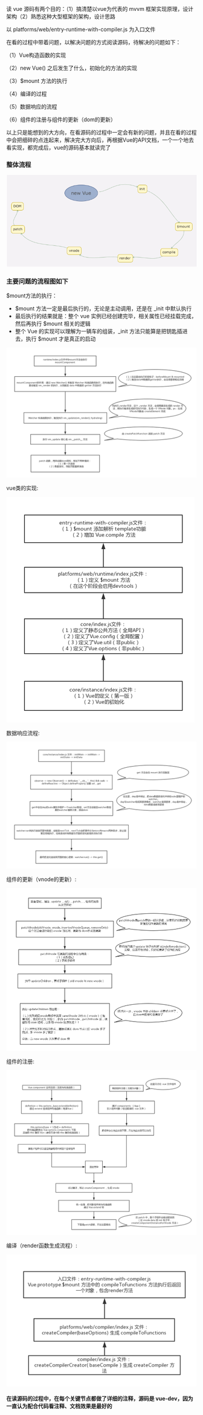 读 vue 源码有两个目的：（1）搞清楚以vue为代表的 mvvm 框架实现原理，设计架构（2）熟悉这种大型框架的架构，设计思路

以 platforms/web/entry-runtime-with-compiler.js 为入口文件

在看的过程中带着问题，以解决问题的方式阅读源码，待解决的问题如下：

（1）Vue构造函数的实现

（2）new Vue() 之后发生了什么，初始化的方法的实现

（3）$mount 方法的执行

（4）编译的过程

（5）数据响应的流程

（6）组件的注册与组件的更新（dom的更新）

以上只是能想到的大方向，在看源码的过程中一定会有新的问题，并且在看的过程中会把细碎的点连起来，解决完大方向后，再根据Vue的API文档，一个一个地去看实现，都完成后，vue的源码基本就读完了

### 整体流程

<img src="https://github.com/HanLess/vue-analysis/blob/master/flowImg/new-vue.png" />

### 主要问题的流程图如下

$mount方法的执行：

<ul>
  <li>$mount 方法一定是最后执行的，无论是主动调用，还是在 _init 中默认执行</li>
  <li>最后执行的结果就是：整个 vue 实例已经创建完毕，相关属性已经挂载完成，然后再执行 $mount 相关的逻辑</li>
  <li>整个 Vue 的实现可以理解为一辆车的组装，_init 方法只能算是把钥匙插进去，执行 $mount 才是真正的启动</li> 
</ul>

<img src = "https://github.com/HanLess/vue-analysis/blob/master/flowImg/%24mount%E6%96%B9%E6%B3%95%E7%9A%84%E6%89%A7%E8%A1%8C.png" />

vue类的实现:

<img src="https://github.com/HanLess/vue-analysis/blob/master/flowImg/vue.png" />

数据响应流程:

<img src="https://github.com/HanLess/vue-analysis/blob/master/flowImg/%E6%95%B0%E6%8D%AE%E5%93%8D%E5%BA%94%E6%B5%81%E7%A8%8B.png" />

组件的更新（vnode的更新）:

<img src="https://github.com/HanLess/vue-analysis/blob/master/flowImg/%E7%BB%84%E4%BB%B6%E7%9A%84%E6%9B%B4%E6%96%B0%EF%BC%88vnode%E7%9A%84%E6%9B%B4%E6%96%B0%EF%BC%89.png" />

组件的注册:

<img src="https://github.com/HanLess/vue-analysis/blob/master/flowImg/%E7%BB%84%E4%BB%B6%E7%9A%84%E6%B3%A8%E5%86%8C.png" />

编译（render函数生成流程）:

<img src="https://github.com/HanLess/vue-analysis/blob/master/flowImg/%E7%BC%96%E8%AF%91%EF%BC%88render%E5%87%BD%E6%95%B0%E7%94%9F%E6%88%90%E6%B5%81%E7%A8%8B%EF%BC%89.png" />

#### 在读源码的过程中，在每个关键节点都做了详细的注释，源码是 vue-dev，因为一直认为配合代码看注释、文档效果是最好的

